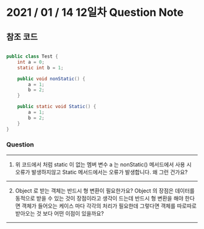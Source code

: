 # 2021 / 01 / 14 12일차 Question Note


## 참조 코드
```java

public class Test {
    int a = 0;
    static int b = 1;

    public void nonStatic() {
        a = 1;
        b = 2;
    }

    public static void Static() {
        a = 1;
        b = 2;
    }
}
```
### Question
***
1. 위 코드에서 처럼 static 이 없는 멤버 변수 a 는 nonStatic() 메서드에서 사용 시 오류가 발생하지않고
   Static 메서드에서는 오류가 발생합니다. 왜 그런 건가요?

***   
2. Object 로 받는 객체는 반드시 형 변환이 필요한가요?
   Object 의 장점은 데이터를 동적으로 받을 수 있는 것이 장점이라고 생각이 드는데
   반드시 형 변환을 해야 한다면 객체가 들어오는 케이스 마다 각각의 처리가 필요한데
   그렇다면 객체를 따로따로 받아오는 것 보다 어떤 이점이 있을까요?
***   